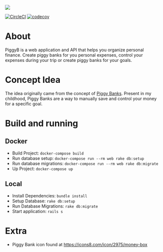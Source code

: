 ![](https://user-images.githubusercontent.com/4305837/39401430-889229ca-4b1b-11e8-8d6a-6ff20438ef8e.png)

[![CircleCI](https://circleci.com/bb/gabrielqueiroz/piggyb.svg?style=svg&circle-token=66b2ba42a7753bf47801628448af63fdaa87778a)](https://circleci.com/bb/gabrielqueiroz/piggyb)
[![codecov](https://codecov.io/bb/gabrielqueiroz/piggyb/branch/master/graph/badge.svg?token=r55jC2x5G8)](https://codecov.io/bb/gabrielqueiroz/piggyb)

# About

PiggyB is a web application and API that helps you organize personal finance. Create piggy banks for you personal expenses, control your expenses during your trip or create piggy banks for your goals.

# Concept Idea

The idea originally came from the concept of [Piggy Banks](https://en.wikipedia.org/wiki/Piggy_bank). Present in my childhood, Piggy Banks are a way to manually save and control your money for a specific goal.

# Build and running

## Docker

- Build Project: `docker-compose build`
- Run database setup: `docker-compose run --rm web rake db:setup`
- Run database migrations: `docker-compose run --rm web rake db:migrate`
- Up Project: `docker-compose up`

## Local

- Install Dependencies: `bundle install`
- Setup Database: `rake db:setup`
- Run Database Migrations: `rake db:migrate`
- Start application: `rails s`

# Extra

- Piggy Bank icon found at https://icons8.com/icon/2975/money-box
